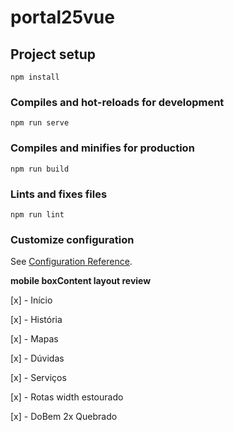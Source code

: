 # portal25vue

## Project setup

```
npm install
```

### Compiles and hot-reloads for development

```
npm run serve
```

### Compiles and minifies for production

```
npm run build
```

### Lints and fixes files

```
npm run lint
```

### Customize configuration

See [Configuration Reference](https://cli.vuejs.org/config/).

**mobile boxContent layout review**

[x] - Início

[x] - História

[x] - Mapas

[x] - Dúvidas

[x] - Serviços

[x] - Rotas
width estourado

[x] - DoBem
2x Quebrado
